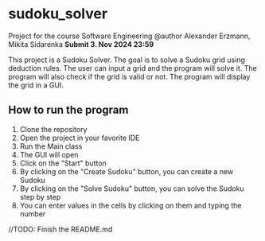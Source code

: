 # sudoku_solver
Project for the course Software Engineering
@author Alexander Erzmann, Mikita Sidarenka
**Submit 3. Nov 2024 23:59**

This project is a Sudoku Solver. The goal is to solve a Sudoku grid using deduction rules. 
The user can input a grid and the program will solve it. The program will also check if the
grid is valid or not. The program will display the grid in a GUI.

## How to run the program
1. Clone the repository
2. Open the project in your favorite IDE
3. Run the Main class
4. The GUI will open
5. Click on the "Start" button
6. By clicking on the "Create Sudoku" button, you can create a new Sudoku
7. By clicking on the "Solve Sudoku" button, you can solve the Sudoku step by step
8. You can enter values in the cells by clicking on them and typing the number

//TODO: Finish the README.md
```
